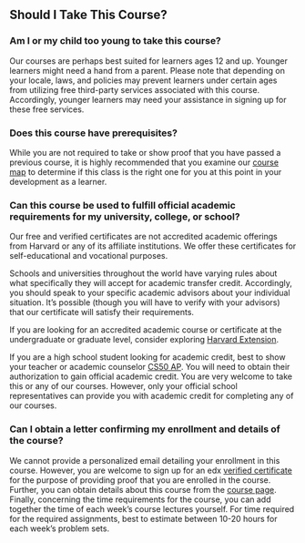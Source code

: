 ## Should I Take This Course?

### Am I or my child too young to take this course?

Our courses are perhaps best suited for learners ages 12 and up. Younger learners might need a hand from a parent. Please note that depending on your locale, laws, and policies may prevent learners under certain ages from utilizing free third-party services associated with this course. Accordingly, younger learners may need your assistance in signing up for these free services.

### Does this course have prerequisites?

While you are not required to take or show proof that you have passed a previous course, it is highly recommended that you examine our [course map](#which-course-should-i-take) to determine if this class is the right one for you at this point in your development as a learner.

### Can this course be used to fulfill official academic requirements for my university, college, or school?

Our free and verified certificates are not accredited academic offerings from Harvard or any of its affiliate institutions. We offer these certificates for self-educational and vocational purposes.

Schools and universities throughout the world have varying rules about what specifically they will accept for academic transfer credit. Accordingly, you should speak to your specific academic advisors about your individual situation. It’s possible (though you will have to verify with your advisors) that our certificate will satisfy their requirements.

If you are looking for an accredited academic course or certificate at the undergraduate or graduate level, consider exploring [Harvard Extension](https://extension.harvard.edu).

If you are a high school student looking for academic credit, best to show your teacher or academic counselor [CS50 AP](https://cs50.harvard.edu/ap). You will need to obtain their authorization to gain official academic credit. You are very welcome to take this or any of our courses. However, only your official school representatives can provide you with academic credit for completing any of our courses.

### Can I obtain a letter confirming my enrollment and details of the course?

We cannot provide a personalized email detailing your enrollment in this course. However, you are welcome to sign up for an edx [verified certificate](https://www.edx.org/verified-certificate) for the purpose of providing proof that you are enrolled in the course. Further, you can obtain details about this course from the [course page](..). Finally, concerning the time requirements for the course, you can add together the time of each week’s course lectures yourself. For time required for the required assignments, best to estimate between 10-20 hours for each week’s problem sets.
